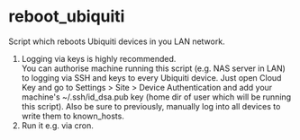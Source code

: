 # reboot_ubiquiti

Script which reboots Ubiquiti devices in you LAN network.

<p><ol>
<li>Logging via keys is highly recommended.</li>
You can authorise machine running this script (e.g. NAS server in LAN) to logging via SSH and keys to
every Ubiquiti device. Just open Cloud Key and go to Settings > Site > Device Authentication and add
your machine's ~/.ssh/id_dsa.pub key (home dir of user which will be running this script). Also be sure
to previously, manually log into all devices to write them to known_hosts.
<li>Run it e.g. via cron.</li>
</p>
